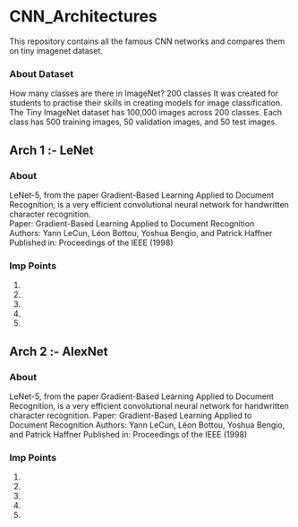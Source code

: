 # CNN_Architectures
This repository contains all the famous CNN networks and compares them on tiny imagenet dataset. 

### About Dataset
How many classes are there in ImageNet?
200 classes
It was created for students to practise their skills in creating models for image classification. The Tiny ImageNet dataset has 100,000 images across 200 classes. Each class has 500 training images, 50 validation images, and 50 test images.

## Arch 1 :- LeNet 
### About 
LeNet-5, from the paper Gradient-Based Learning Applied to Document Recognition, is a very efficient convolutional neural network for handwritten character recognition. <br>
Paper: Gradient-Based Learning Applied to Document Recognition <br>
Authors: Yann LeCun, Léon Bottou, Yoshua Bengio, and Patrick Haffner <br>
Published in: Proceedings of the IEEE (1998) <br> 

### Imp Points 
1) 
2) 
3) 
4) 
5) 

## Arch 2 :- AlexNet
### About 
LeNet-5, from the paper Gradient-Based Learning Applied to Document Recognition, is a very efficient convolutional neural network for handwritten character recognition.
Paper: Gradient-Based Learning Applied to Document Recognition
Authors: Yann LeCun, Léon Bottou, Yoshua Bengio, and Patrick Haffner
Published in: Proceedings of the IEEE (1998)

### Imp Points 
1) 
2) 
3) 
4) 
5) 
